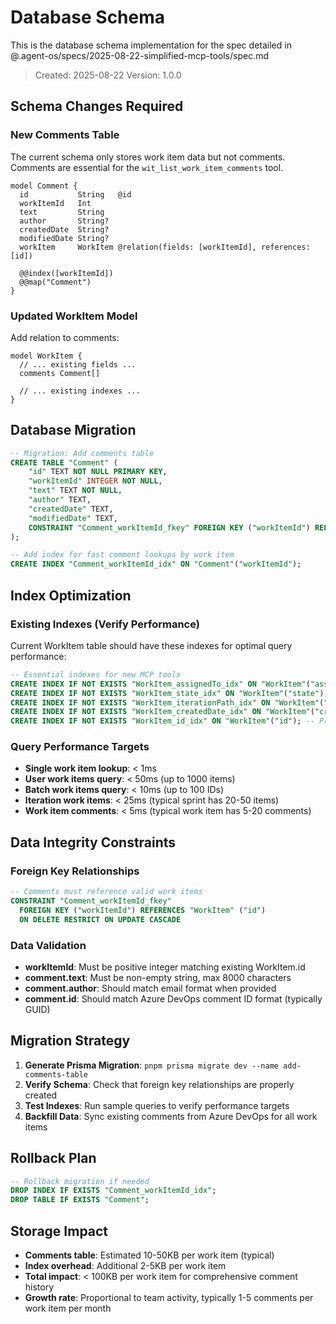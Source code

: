 # Database Schema

This is the database schema implementation for the spec detailed in @.agent-os/specs/2025-08-22-simplified-mcp-tools/spec.md

> Created: 2025-08-22
> Version: 1.0.0

## Schema Changes Required

### New Comments Table

The current schema only stores work item data but not comments. Comments are essential for the `wit_list_work_item_comments` tool.

```prisma
model Comment {
  id           String   @id
  workItemId   Int
  text         String
  author       String?
  createdDate  String?
  modifiedDate String?
  workItem     WorkItem @relation(fields: [workItemId], references: [id])

  @@index([workItemId])
  @@map("Comment")
}
```

### Updated WorkItem Model

Add relation to comments:

```prisma
model WorkItem {
  // ... existing fields ...
  comments Comment[]

  // ... existing indexes ...
}
```

## Database Migration

```sql
-- Migration: Add comments table
CREATE TABLE "Comment" (
    "id" TEXT NOT NULL PRIMARY KEY,
    "workItemId" INTEGER NOT NULL,
    "text" TEXT NOT NULL,
    "author" TEXT,
    "createdDate" TEXT,
    "modifiedDate" TEXT,
    CONSTRAINT "Comment_workItemId_fkey" FOREIGN KEY ("workItemId") REFERENCES "WorkItem" ("id") ON DELETE RESTRICT ON UPDATE CASCADE
);

-- Add index for fast comment lookups by work item
CREATE INDEX "Comment_workItemId_idx" ON "Comment"("workItemId");
```

## Index Optimization

### Existing Indexes (Verify Performance)

Current WorkItem table should have these indexes for optimal query performance:

```sql
-- Essential indexes for new MCP tools
CREATE INDEX IF NOT EXISTS "WorkItem_assignedTo_idx" ON "WorkItem"("assignedTo");
CREATE INDEX IF NOT EXISTS "WorkItem_state_idx" ON "WorkItem"("state");
CREATE INDEX IF NOT EXISTS "WorkItem_iterationPath_idx" ON "WorkItem"("iterationPath");
CREATE INDEX IF NOT EXISTS "WorkItem_createdDate_idx" ON "WorkItem"("createdDate");
CREATE INDEX IF NOT EXISTS "WorkItem_id_idx" ON "WorkItem"("id"); -- Primary key, likely automatic
```

### Query Performance Targets

- **Single work item lookup**: < 1ms
- **User work items query**: < 50ms (up to 1000 items)
- **Batch work items query**: < 10ms (up to 100 IDs)
- **Iteration work items**: < 25ms (typical sprint has 20-50 items)
- **Work item comments**: < 5ms (typical work item has 5-20 comments)

## Data Integrity Constraints

### Foreign Key Relationships

```sql
-- Comments must reference valid work items
CONSTRAINT "Comment_workItemId_fkey"
  FOREIGN KEY ("workItemId") REFERENCES "WorkItem" ("id")
  ON DELETE RESTRICT ON UPDATE CASCADE
```

### Data Validation

- **workItemId**: Must be positive integer matching existing WorkItem.id
- **comment.text**: Must be non-empty string, max 8000 characters
- **comment.author**: Should match email format when provided
- **comment.id**: Should match Azure DevOps comment ID format (typically GUID)

## Migration Strategy

1. **Generate Prisma Migration**: `pnpm prisma migrate dev --name add-comments-table`
2. **Verify Schema**: Check that foreign key relationships are properly created
3. **Test Indexes**: Run sample queries to verify performance targets
4. **Backfill Data**: Sync existing comments from Azure DevOps for all work items

## Rollback Plan

```sql
-- Rollback migration if needed
DROP INDEX IF EXISTS "Comment_workItemId_idx";
DROP TABLE IF EXISTS "Comment";
```

## Storage Impact

- **Comments table**: Estimated 10-50KB per work item (typical)
- **Index overhead**: Additional 2-5KB per work item
- **Total impact**: < 100KB per work item for comprehensive comment history
- **Growth rate**: Proportional to team activity, typically 1-5 comments per work item per month
